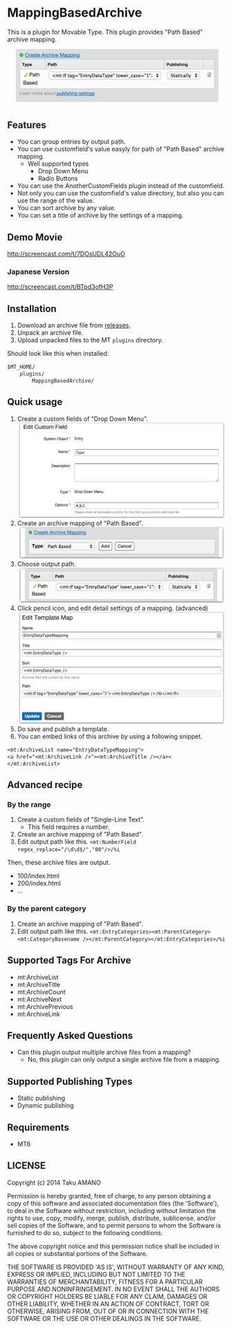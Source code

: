 # MappingBasedArchive

This is a plugin for Movable Type.
This plugin provides "Path Based" archive mapping.

![Screenshot](https://raw.githubusercontent.com/usualoma/mt-plugin-MappingBasedArchive/master/artwork/screenshot.png)


## Features

* You can group entries by output path.
* You can use customfield's value easyly for path of "Path Based" archive mapping.
    * Well supported types
        * Drop Down Menu
        * Radio Buttons
* You can use the AnotherCustomFields plugin instead of the customfield.
* Not only you can use the customfield's value directory, but also you can use the range of the value.
* You can sort archive by any value.
* You can set a title of archive by the settings of a mapping.


## Demo Movie

http://screencast.com/t/7DOsUDL42OuO

### Japanese Version

http://screencast.com/t/BTpd3ofH3P


## Installation

1. Download an archive file from [releases](https://github.com/usualoma/mt-plugin-MappingBasedArchive/releases).
1. Unpack an archive file.
1. Upload unpacked files to the MT `plugins` directory.

Should look like this when installed:

    $MT_HOME/
        plugins/
            MappingBasedArchive/


## Quick usage

1. Create a custom fields of "Drop Down Menu".
![Create Custom Field](https://raw.githubusercontent.com/usualoma/mt-plugin-MappingBasedArchive/master/artwork/create-custom-field-shadow.png)
1. Create an archive mapping of "Path Based".
![Create Archive Mapping](https://raw.githubusercontent.com/usualoma/mt-plugin-MappingBasedArchive/master/artwork/create-archive-mapping-shadow.png)
1. Choose output path.
![Choose Output Path](https://raw.githubusercontent.com/usualoma/mt-plugin-MappingBasedArchive/master/artwork/archive-mapping-list-shadow.png)
1. Click pencil icon, and edit detail settings of a mapping. (advanced)
![Edit Template Map](https://raw.githubusercontent.com/usualoma/mt-plugin-MappingBasedArchive/master/artwork/edit-template-map-shadow.png)
1. Do save and publish a template.
1. You can embed links of this archive by using a following snippet.
```mtml
<mt:ArchiveList name="EntryDataTypeMapping">
<a href="<mt:ArchiveLink />"><mt:ArchiveTitle /></a><
</mt:ArchiveList>
```

## Advanced recipe

### By the range

1. Create a custom fields of "Single-Line Text".
    * This field requires a number.
1. Create an archive mapping of "Path Based".
1. Edit output path like this.
   `<mt:NumberField regex_replace="/\d\d$/","00"/>/%i`

Then, these archive files are output.
* 100/index.html
* 200/index.html
* ...

### By the parent category

1. Create an archive mapping of "Path Based".
1. Edit output path like this.
    `<mt:EntryCategories><mt:ParentCategory><mt:CategoryBasename /></mt:ParentCategory></mt:EntryCategories>/%i`


## Supported Tags For Archive
* mt:ArchiveList
* mt:ArchiveTitle
* mt:ArchiveCount
* mt:ArchiveNext
* mt:ArchivePrevious
* mt:ArchiveLink


## Frequently Asked Questions
* Can this plugin output multiple archive files from a mapping?
    * No, this plugin can only output a single archive file from a mapping.


## Supported Publishing Types
* Static publishing
* Dynamic publishing


## Requirements
* MT6


## LICENSE

Copyright (c) 2014 Taku AMANO

Permission is hereby granted, free of charge, to any person obtaining
a copy of this software and associated documentation files (the
'Software'), to deal in the Software without restriction, including
without limitation the rights to use, copy, modify, merge, publish,
distribute, sublicense, and/or sell copies of the Software, and to
permit persons to whom the Software is furnished to do so, subject to
the following conditions:

The above copyright notice and this permission notice shall be
included in all copies or substantial portions of the Software.

THE SOFTWARE IS PROVIDED 'AS IS', WITHOUT WARRANTY OF ANY KIND,
EXPRESS OR IMPLIED, INCLUDING BUT NOT LIMITED TO THE WARRANTIES OF
MERCHANTABILITY, FITNESS FOR A PARTICULAR PURPOSE AND NONINFRINGEMENT.
IN NO EVENT SHALL THE AUTHORS OR COPYRIGHT HOLDERS BE LIABLE FOR ANY
CLAIM, DAMAGES OR OTHER LIABILITY, WHETHER IN AN ACTION OF CONTRACT,
TORT OR OTHERWISE, ARISING FROM, OUT OF OR IN CONNECTION WITH THE
SOFTWARE OR THE USE OR OTHER DEALINGS IN THE SOFTWARE.
